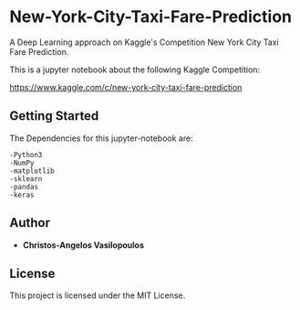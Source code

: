 # New-York-City-Taxi-Fare-Prediction
A Deep Learning approach on Kaggle's Competition New York City Taxi Fare Prediction.

This is a jupyter notebook about the following Kaggle Competition:

https://www.kaggle.com/c/new-york-city-taxi-fare-prediction


## Getting Started

The Dependencies for this jupyter-notebook are:
```
-Python3
-NumPy
-matplotlib
-sklearn
-pandas
-keras
```

## Author
* **Christos-Angelos Vasilopoulos**


## License
This project is licensed under the MIT License.

